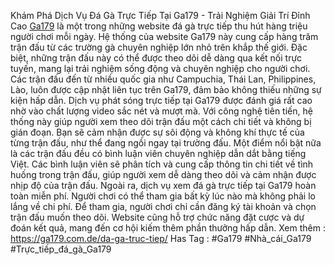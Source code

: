 Khám Phá Dịch Vụ Đá Gà Trực Tiếp Tại Ga179 - Trải Nghiệm Giải Trí Đỉnh Cao
[Ga179](https://ga179.com.de/) là một trong những website đá gà trực tiếp thu hút hàng triệu người chơi mỗi ngày. Hệ thống của website Ga179 này cung cấp hàng trăm trận đấu từ các trường gà chuyên nghiệp lớn nhỏ trên khắp thế giới. Đặc biệt, những trận đấu này có thể được theo dõi dễ dàng qua kết nối trực tuyến, mang lại trải nghiệm sống động và chuyên nghiệp cho người chơi. Các trận đấu đến từ nhiều quốc gia như Campuchia, Thái Lan, Philippines, Lào, luôn được cập nhật liên tục trên Ga179, đảm bảo không thiếu những sự kiện hấp dẫn.
Dịch vụ phát sóng trực tiếp tại Ga179 được đánh giá rất cao nhờ vào chất lượng video sắc nét và mượt mà. Với công nghệ tiên tiến, hệ thống này giúp người xem theo dõi trận đấu một cách chi tiết và không bị gián đoạn. Bạn sẽ cảm nhận được sự sôi động và không khí thực tế của từng trận đấu, như thể đang ngồi ngay tại trường đấu.
Một điểm nổi bật nữa là các trận đấu đều có bình luận viên chuyên nghiệp dẫn dắt bằng tiếng Việt. Các bình luận viên sẽ phân tích và cung cấp thông tin chi tiết về tình huống trong trận đấu, giúp người xem dễ dàng theo dõi và cảm nhận được nhịp độ của trận đấu.
Ngoài ra, dịch vụ xem đá gà trực tiếp tại Ga179 hoàn toàn miễn phí. Người chơi có thể tham gia bất kỳ lúc nào mà không phải lo lắng về chi phí. Để tham gia, người chơi chỉ cần đăng ký tài khoản và chọn trận đấu muốn theo dõi. Website cũng hỗ trợ chức năng đặt cược và dự đoán kết quả, mang đến cơ hội kiếm thêm phần thưởng hấp dẫn.
Xem thêm : https://ga179.com.de/da-ga-truc-tiep/
Has Tag : #Ga179 #Nhà_cái_Ga179 #Trực_tiếp_đá_gà_Ga179
